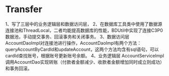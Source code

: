 # Transfer
1、写了三层中的业务逻辑层和数据访问层，
2、在数据库工具类中使用了数据源连接池和ThreadLocal，二者均能提高数据库的性能，BDUtil中实现了连接C3P0数据池，手动提交事务、回滚事务和关闭事务。
3、数据访问层  AccountDaoImpl对连接池进行操作，AccountDaoImpl有两个方法：queryAccountByCardId和updateAccount，这两个方法均含有sql语句，可以cardId查找账号，根据账号更新账号余额。
4、业务逻辑层  AccountServiceImpl调用AccountDao实现转账（付款者金额减少、收款者金额增加同时成立则成功）和事务回滚。
